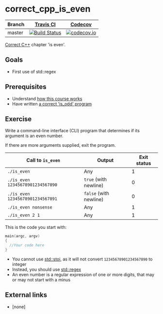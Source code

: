 # correct_cpp_is_even

Branch|[Travis CI](https://travis-ci.org)|[Codecov](https://www.codecov.io)
---|---|---
master|[![Build Status](https://travis-ci.org/rscherrer/correct_cpp_is_even.svg?branch=master)](https://travis-ci.org/rscherrer/correct_cpp_is_even)|[![codecov.io](https://codecov.io/github/rscherrer/correct_cpp_is_even/coverage.svg?branch=master)](https://codecov.io/github/rscherrer/correct_cpp_is_even/branch/master)

[Correct C++](https://github.com/richelbilderbeek/correct_cpp) chapter 'is even'.

## Goals

 * First use of std::regex

## Prerequisites

 * Understand [how this course works](https://github.com/richelbilderbeek/correct_cpp/blob/master/doc/how_this_course_works.md)
 * Have written [a correct 'is_odd' program](https://github.com/rscherrer/correct_cpp_is_odd)

## Exercise

Write a command-line interface (CLI) program that determines if its argument is an even number.

If there are more arguments supplied, exit the program.

Call to `is_even`|Output|Exit status
---|---|---
`./is_even`|Any|1
`./is_even 12345678901234567890`|`true` (with newline)|0
`./is_even 12345678901234567891`|`false` (with newline)|0
`./is_even nonsense`|Any|1
`./is_even 2 1`|Any|1

This is the code you start with:

```c++
main(argc, argv)
{
  //Your code here
}
```

 * You cannot use [std::stoi](https://github.com/richelbilderbeek/cpp/blob/master/content/CppStdStoi.md), as it will not convert `12345678901234567890`
   to integer
 * Instead, you should use [std::regex](https://github.com/richelbilderbeek/cpp/blob/master/content/CppStdRegex.md)
 * An even number is a regular expression of one or more digits, that may or may not start with a minus

## External links

 * [none]
